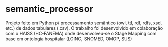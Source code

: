 # semantic_processor
Projeto feito em Python p/ processamento semântico (owl, ttl, rdf, rdfs, xsd, etc.) de dados tabulares (.csv).  O trabalho foi desenvolvido em colaboração com o HAISS (HC-FANEMA) onde desenvolveu-se o Stage Mapping com base em ontologia hospitalar (LOINC, SNOMED, OMOP, SUS)  
